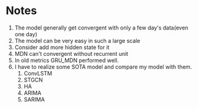 # Notes

1. The model generally get convergent with only a few day's data(even one day)
2. The model can be very easy in such a large scale
3. Consider add more hidden state for it
4. MDN can't convergent without recurrent unit
5. In old metrics GRU_MDN performed well.
6. I have to realize some SOTA model and compare my model with them.
   1. ConvLSTM
   2. STGCN
   3. HA
   4. ARIMA
   5. SARIMA
